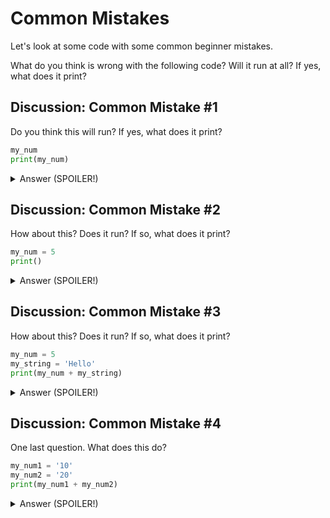 # Common Mistakes

Let's look at some code with some common beginner mistakes.

What do you think is wrong with the following code? Will it run at all? If yes, what does it print?

## Discussion: Common Mistake #1

Do you think this will run? If yes, what does it print?

```python
my_num
print(my_num)
```

<details>
<summary>Answer (SPOILER!)</summary>
No, it won't run; you've declared a variable without assigning it a value.
</details>

## Discussion: Common Mistake #2

How about this? Does it run? If so, what does it print?

```python
my_num = 5
print()
```

<details>
<summary>Answer (SPOILER!)</summary>
It will run, but it won't print anything.
</details>

## Discussion: Common Mistake #3

How about this? Does it run? If so, what does it print?

```python
my_num = 5
my_string = 'Hello'
print(my_num + my_string)
```

<details>
<summary>Answer (SPOILER!)</summary>
This won't run, because Python will try to add a string and a number and throw an error.
</details>

## Discussion: Common Mistake #4

One last question. What does this do?

```python
my_num1 = '10'
my_num2 = '20'
print(my_num1 + my_num2)
```

<details>
<summary>Answer (SPOILER!)</summary>
There's nothing technically wrong with this one, except that it makes a string and not a number. It prints the string 1020.
</details>
